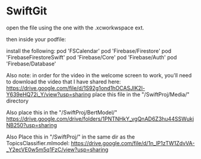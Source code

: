 # SwiftGit

open the file using the one with the .xcworkwspace ext.

then inside your podfile:

install the following:
  pod 'FSCalendar'
  pod 'Firebase/Firestore'
  pod 'FirebaseFirestoreSwift'
  pod 'Firebase/Core'
  pod 'Firebase/Auth'
  pod 'Firebase/Database'


Also note: in order for the video in the welcome screen to work, you'll need to download the video that I have shared here:
https://drive.google.com/file/d/1S92g1ond1hOCASJIK2l-Y639eHQ72i_Y/view?usp=sharing
place this file in the "/SwiftProj/Media/"
directory

Also place this in the "/SwiftProj/BertModel/"
https://drive.google.com/drive/folders/1PNTNHkY_vgQnAD6Z3hu44SSWukjNB250?usp=sharing

Also Place this in "/SwiftProj/" in the same dir as the TopicsClassifier.mlmodel:
https://drive.google.com/file/d/1n_lP1zTW1ZdvVA-_Y2ecVE0w5m5q1FzC/view?usp=sharing
